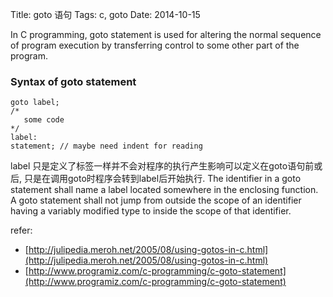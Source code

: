 Title: goto 语句
Tags: c, goto
Date: 2014-10-15

In C programming, goto statement is used for altering the normal sequence of program execution by transferring control to some other part of the program.

### Syntax of goto statement

    goto label;
    /*
       some code
    */
    label:
    statement; // maybe need indent for reading


label 只是定义了标签一样并不会对程序的执行产生影响可以定义在goto语句前或后, 只是在调用goto时程序会转到label后开始执行. 
The identifier in a goto statement shall name a label located somewhere in the enclosing function. A goto statement shall not jump from outside the scope of an identifier having a variably modified type to inside the scope of that identifier.

refer:

- [http://julipedia.meroh.net/2005/08/using-gotos-in-c.html](http://julipedia.meroh.net/2005/08/using-gotos-in-c.html)
- [http://www.programiz.com/c-programming/c-goto-statement](http://www.programiz.com/c-programming/c-goto-statement)
